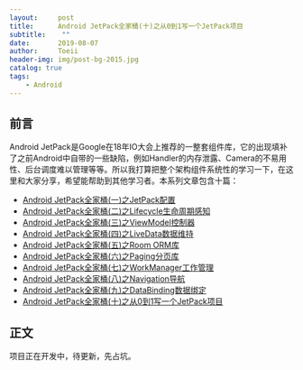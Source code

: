 ```yaml
---
layout:     post
title:      Android JetPack全家桶(十)之从0到1写一个JetPack项目
subtitle:    ""
date:       2019-08-07
author:     Toeii
header-img: img/post-bg-2015.jpg
catalog: true
tags:
    - Android
---
```



## 前言

Android JetPack是Google在18年IO大会上推荐的一整套组件库，它的出现填补了之前Android中自带的一些缺陷，例如Handler的内存泄露、Camera的不易用性、后台调度难以管理等等。所以我打算把整个架构组件系统性的学习一下，在这里和大家分享，希望能帮助到其他学习者。本系列文章包含十篇：

- [Android JetPack全家桶(一)之JetPack配置](https://toeii.github.io/2019/07/09/Android-JetPack%E5%85%A8%E5%AE%B6%E6%A1%B6(%E4%B8%80)%E4%B9%8BJetPack%E9%85%8D%E7%BD%AE/)<br />
- [Android JetPack全家桶(二)之Lifecycle生命周期感知](https://toeii.github.io/2019/07/09/Android-JetPack%E5%85%A8%E5%AE%B6%E6%A1%B6(%E4%BA%8C)%E4%B9%8BLifecycle%E7%94%9F%E5%91%BD%E5%91%A8%E6%9C%9F%E6%84%9F%E7%9F%A5/)<br />
- [Android JetPack全家桶(三)之ViewModel控制器](https://toeii.github.io/2019/07/10/Android-JetPack%E5%85%A8%E5%AE%B6%E6%A1%B6(%E4%B8%89)%E4%B9%8BViewModel%E6%8E%A7%E5%88%B6%E5%99%A8/)<br />
- [Android JetPack全家桶(四)之LiveData数据维持](https://toeii.github.io/2019/07/12/Android-JetPack%E5%85%A8%E5%AE%B6%E6%A1%B6(%E5%9B%9B)%E4%B9%8BLiveData%E6%95%B0%E6%8D%AE%E7%BB%B4%E6%8C%81/)<br />
- [Android JetPack全家桶(五)之Room ORM库](https://toeii.github.io/2019/07/17/Android-JetPack%E5%85%A8%E5%AE%B6%E6%A1%B6(%E4%BA%94)%E4%B9%8BRoom-ORM%E5%BA%93/)<br />
- [Android JetPack全家桶(六)之Paging分页库](https://toeii.github.io/2019/07/19/Android-JetPack%E5%85%A8%E5%AE%B6%E6%A1%B6(%E5%85%AD)%E4%B9%8BPaging%E5%88%86%E9%A1%B5%E5%BA%93/)<br />
- [Android JetPack全家桶(七)之WorkManager工作管理](https://toeii.github.io/2019/08/01/Android-JetPack%E5%85%A8%E5%AE%B6%E6%A1%B6(%E4%B8%83)%E4%B9%8BWorkManager%E5%B7%A5%E4%BD%9C%E7%AE%A1%E7%90%86/)<br />
- [Android JetPack全家桶(八)之Navigation导航](https://toeii.github.io/2019/08/06/Android-JetPack%E5%85%A8%E5%AE%B6%E6%A1%B6(%E5%85%AB)%E4%B9%8BNavigation%E5%AF%BC%E8%88%AA/)<br />
- [Android JetPack全家桶(九)之DataBinding数据绑定](https://toeii.github.io/2019/08/07/Android-JetPack%E5%85%A8%E5%AE%B6%E6%A1%B6(%E4%B9%9D)%E4%B9%8BDataBinding%E6%95%B0%E6%8D%AE%E7%BB%91%E5%AE%9A/)<br />
- [Android JetPack全家桶(十)之从0到1写一个JetPack项目](https://toeii.github.io/2019/08/07/Android-JetPack%E5%85%A8%E5%AE%B6%E6%A1%B6(%E5%8D%81)%E4%B9%8B%E4%BB%8E0%E5%88%B01%E5%86%99%E4%B8%80%E4%B8%AAJetPack%E5%B0%8F%E9%A1%B9%E7%9B%AE/)<br />


## 正文

项目正在开发中，待更新，先占坑。

